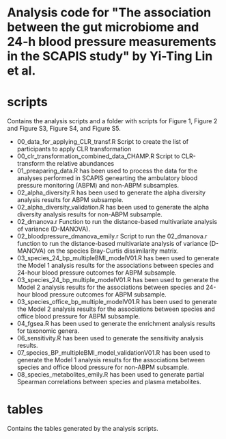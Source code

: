 # Analysis code for "The association between the gut microbiome and 24-h blood pressure measurements in the SCAPIS study" by Yi-Ting Lin et al.

# scripts

Contains the analysis scripts and a folder with scripts for Figure 1, Figure 2 and Figure S3, Figure S4, and Figure S5.

* 00_data_for_applying_CLR_transf.R Script to create the list of participants to apply CLR transformation
* 00_clr_transformation_combined_data_CHAMP.R Script to CLR-transform the relative abundances
* 01_preaparing_data.R has been used to process the data for the analyses performed in SCAPIS genearting the ambulatory blood pressure monitoring (ABPM) and non-ABPM subsamples.
* 02_alpha_diversity.R has been used to generate the alpha diversity analysis results for ABPM subsample.
* 02_alpha_diversity_validation.R has been used to generate the alpha diversity analysis results for non-ABPM subsample.
* 02_dmanova.r Function to run the distance-based multivariate analysis of variance (D-MANOVA).
* 02_bloodpressure_dmanova_emily.r Script to run the 02_dmanova.r function to run the distance-based multivariate analysis of variance (D-MANOVA) on the species Bray-Curtis dissimilarity matrix.
* 03_species_24_bp_multipleBMI_modelV01.R has been used to generate the Model 1 analysis results for the associations between species and 24-hour blood pressure outcomes for ABPM subsample.
* 03_species_24_bp_multiple_modelV01.R has been used to generate the Model 2 analysis results for the associations between species and 24-hour blood pressure outcomes for ABPM subsample.
* 03_species_office_bp_multiple_modelV01.R has been used to generate the Model 2 analysis results for the associations between species and office blood pressure for ABPM subsample.
* 04_fgsea.R has been used to generate the enrichment analysis results for taxonomic genera.
* 06_sensitivity.R has been used to generate the sensitivity analysis results.
* 07_species_BP_multipleBMI_model_validationV01.R has been used to generate the Model 1 analysis results for the associations between species and office blood pressure for non-ABPM subsample.
* 08_species_metabolites_emily.R has been used to generate partial Spearman correlations between species and plasma metabolites.

# tables
Contains the tables generated by the analysis scripts.

